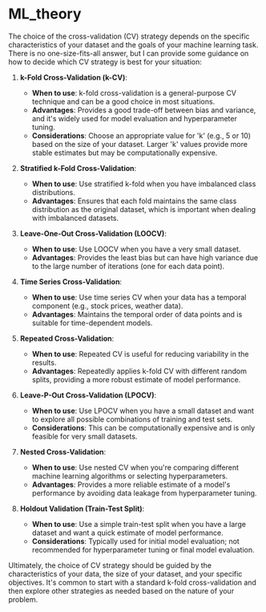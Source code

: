 # ML_theory
 
The choice of the cross-validation (CV) strategy depends on the specific characteristics of your dataset and the goals of your machine learning task. There is no one-size-fits-all answer, but I can provide some guidance on how to decide which CV strategy is best for your situation:

1. **k-Fold Cross-Validation (k-CV)**:
   - **When to use**: k-fold cross-validation is a general-purpose CV technique and can be a good choice in most situations.
   - **Advantages**: Provides a good trade-off between bias and variance, and it's widely used for model evaluation and hyperparameter tuning.
   - **Considerations**: Choose an appropriate value for 'k' (e.g., 5 or 10) based on the size of your dataset. Larger 'k' values provide more stable estimates but may be computationally expensive.

2. **Stratified k-Fold Cross-Validation**:
   - **When to use**: Use stratified k-fold when you have imbalanced class distributions.
   - **Advantages**: Ensures that each fold maintains the same class distribution as the original dataset, which is important when dealing with imbalanced datasets.

3. **Leave-One-Out Cross-Validation (LOOCV)**:
   - **When to use**: Use LOOCV when you have a very small dataset.
   - **Advantages**: Provides the least bias but can have high variance due to the large number of iterations (one for each data point).

4. **Time Series Cross-Validation**:
   - **When to use**: Use time series CV when your data has a temporal component (e.g., stock prices, weather data).
   - **Advantages**: Maintains the temporal order of data points and is suitable for time-dependent models.

5. **Repeated Cross-Validation**:
   - **When to use**: Repeated CV is useful for reducing variability in the results.
   - **Advantages**: Repeatedly applies k-fold CV with different random splits, providing a more robust estimate of model performance.

6. **Leave-P-Out Cross-Validation (LPOCV)**:
   - **When to use**: Use LPOCV when you have a small dataset and want to explore all possible combinations of training and test sets.
   - **Considerations**: This can be computationally expensive and is only feasible for very small datasets.

7. **Nested Cross-Validation**:
   - **When to use**: Use nested CV when you're comparing different machine learning algorithms or selecting hyperparameters.
   - **Advantages**: Provides a more reliable estimate of a model's performance by avoiding data leakage from hyperparameter tuning.

8. **Holdout Validation (Train-Test Split)**:
   - **When to use**: Use a simple train-test split when you have a large dataset and want a quick estimate of model performance.
   - **Considerations**: Typically used for initial model evaluation; not recommended for hyperparameter tuning or final model evaluation.

Ultimately, the choice of CV strategy should be guided by the characteristics of your data, the size of your dataset, and your specific objectives. It's common to start with a standard k-fold cross-validation and then explore other strategies as needed based on the nature of your problem.